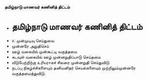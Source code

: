 **தமிழ்நாடு மாணவர் கணினித் திட்டம்**
- # தமிழ்நாடு மாணவர் கணினித் திட்டம்
- v. முன்முடிவு செய்துவை
- முன்னரே அறுதிசெய்
- ஊழ் வகையில் முன்கூட்டி வகுத்தமை
- கடவுள் வகையில் ஊழ் முன்னறுதிப்பாடு செய்தமை
- வீடுபேற்றிற்கு உரியராகச் சிலரை முன்னறுதி செய்துவிடு
- நடப்பு நிகழ்ச்சிகளையும் தனிமனிதர் செயல்களையும் முற்றிலும்முன்னரே வகுத்தமைத்துவிடு.

